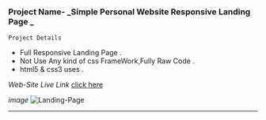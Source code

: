 ### Project Name-  _Simple Personal Website Responsive Landing Page _

``` Project Details ```
- Full Responsive Landing Page .
- Not Use Any kind of css FrameWork,Fully Raw Code .
- html5 & css3 uses .

_Web-Site Live Link_
[click here](http://192.168.31.172:5500/index.html)

_image_
![Landing-Page](images/markdown/responsive.png)

---